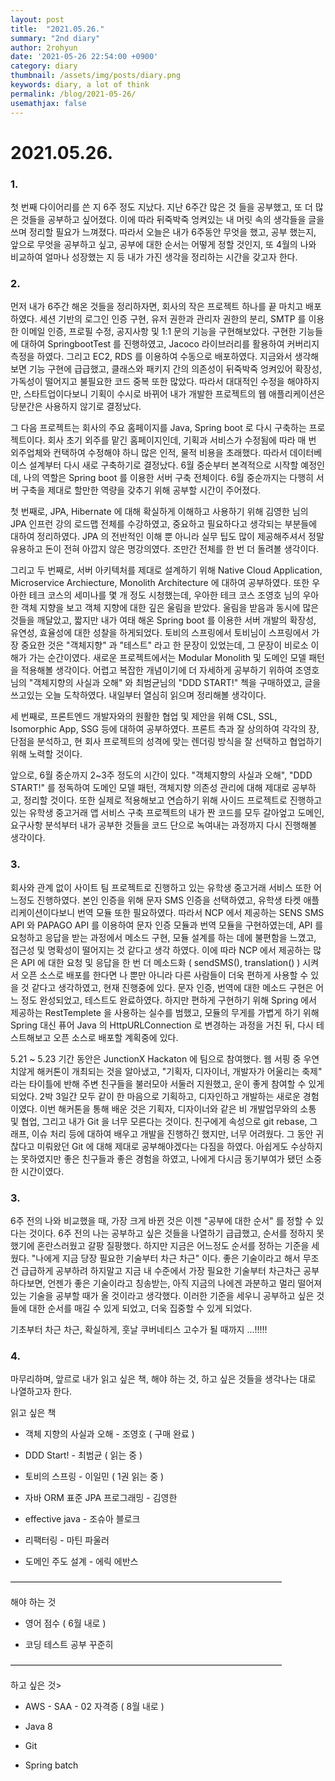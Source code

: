 ```yaml
---
layout: post
title:  "2021.05.26."
summary: "2nd diary"
author: 2rohyun
date: '2021-05-26 22:54:00 +0900'
category: diary
thumbnail: /assets/img/posts/diary.png
keywords: diary, a lot of think
permalink: /blog/2021-05-26/
usemathjax: false
---
```


# 2021.05.26.

### 1.
첫 번째 다이어리를 쓴 지 6주 정도 지났다. 지난 6주간 많은 것 들을 공부했고, 또 더 많은 것들을 공부하고 싶어졌다. 이에 따라 뒤죽박죽 엉켜있는 내 머릿 속의 생각들을 글을 쓰며 정리할 필요가 느껴졌다. 따라서 오늘은 내가 6주동안 무엇을 했고, 공부 했는지, 앞으로 무엇을 공부하고 싶고, 공부에 대한 순서는 어떻게 정할 것인지, 또 4월의 나와 비교하여 얼마나 성장했는 지 등 내가 가진 생각을 정리하는 시간을 갖고자 한다.

### 2.
먼저 내가 6주간 해온 것들을 정리하자면, 회사의 작은 프로젝트 하나를 끝 마치고 배포하였다. 세션 기반의 로그인 인증 구현, 유저 권한과 관리자 권한의 분리, SMTP 를 이용한 이메일 인증, 프로필 수정, 공지사항 및 1:1 문의 기능을 구현해보았다. 구현한 기능들에 대하여 SpringbootTest 를 진행하였고, Jacoco 라이브러리를 활용하여 커버리지 측정을 하였다. 그리고 EC2, RDS 를 이용하여 수동으로 배포하였다. 지금와서 생각해보면 기능 구현에 급급했고, 클래스와 패키지 간의 의존성이 뒤죽박죽 엉켜있어 확장성, 가독성이 떨어지고 불필요한 코드 중복 또한 많았다. 따라서 대대적인 수정을 해야하지만, 스타트업이다보니 기획이 수시로 바뀌어 내가 개발한 프로젝트의 웹 애플리케이션은 당분간은 사용하지 않기로 결정났다. 

그 다음 프로젝트는 회사의 주요 홈페이지를 Java, Spring boot 로 다시 구축하는 프로젝트이다. 회사 초기 외주를 맡긴 홈페이지인데, 기획과 서비스가 수정됨에 따라 매 번 외주업체와 컨택하여 수정해야 하니 많은 인적, 물적 비용을 초래했다. 따라서 데이터베이스 설계부터 다시 새로 구축하기로 결정났다. 6월 중순부터 본격적으로 시작할 예정인데, 나의 역할은 Spring boot 를 이용한 서버 구축 전체이다. 6월 중순까지는 다행히 서버 구축을 제대로 할만한 역량을 갖추기 위해 공부할 시간이 주어졌다. 

첫 번째로, JPA, Hibernate 에 대해 확실하게 이해하고 사용하기 위해 김영한 님의 JPA 인프런 강의 로드맵 전체를 수강하였고, 중요하고 필요하다고 생각되는 부분들에 대하여 정리하였다. JPA 의 전반적인 이해 뿐 아니라 실무 팁도 많이 제공해주셔서 정말 유용하고 돈이 전혀 아깝지 않은 명강의였다. 조만간 전체를 한 번 더 돌려볼 생각이다. 

그리고 두 번째로, 서버 아키텍처를 제대로 설계하기 위해 Native Cloud Application, Microservice Archiecture, Monolith Architecture 에 대하여 공부하였다. 또한 우아한 테크 코스의 세미나를 몇 개 정도 시청했는데, 우아한 테크 코스 조영호 님의 우아한 객체 지향을 보고 객체 지향에 대한 깊은 울림을 받았다. 울림을 받음과 동시에 많은 것들을 깨달았고, 짧지만 내가 여태 해온 Spring boot 를 이용한 서버 개발의 확장성, 유연성, 효율성에 대한 성찰을 하게되었다. 토비의 스프링에서 토비님이 스프링에서 가장 중요한 것은 "객체지향" 과 "테스트" 라고 한 문장이 있었는데, 그 문장이 비로소 이해가 가는 순간이였다. 새로운 프로젝트에서는 Modular Monolith 및 도메인 모델 패턴을 적용해볼 생각이다. 어렵고 복잡한 개념이기에 더 자세하게 공부하기 위하여 조영호 님의 "객체지향의 사실과 오해" 와 최범균님의 "DDD START!" 첵을 구매하였고, 글을 쓰고있는 오늘 도착하였다. 내일부터 열심히 읽으며 정리해볼 생각이다. 

세 번째로, 프론트엔드 개발자와의 원활한 협업 및 제안을 위해 CSL, SSL, Isomorphic App, SSG 등에 대하여 공부하였다. 프론트 측과 잘 상의하여 각각의 장, 단점을 분석하고, 현 회사 프로젝트의 성격에 맞는 렌더링 방식을 잘 선택하고 협업하기 위해 노력할 것이다.

앞으로, 6월 중순까지 2~3주 정도의 시간이 있다. "객체지향의 사실과 오해", "DDD START!" 를 정독하여 도메인 모델 패턴, 객체지향 의존성 관리에 대해 제대로 공부하고, 정리할 것이다. 또한 실제로 적용해보고 연습하기 위해 사이드 프로젝트로 진행하고 있는 유학생 중고거래 앱 서비스 구축 프로젝트의 내가 짠 코드를 모두 갈아엎고 도메인, 요구사항 분석부터 내가 공부한 것들을 코드 단으로 녹여내는 과정까지 다시 진행해볼 생각이다.

### 3.
회사와 관계 없이 사이트 팀 프로젝트로 진행하고 있는 유학생 중고거래 서비스 또한 어느정도 진행하였다. 본인 인증을 위해 문자 SMS 인증을 선택하였고, 유학생 타켓 애플리케이션이다보니 번역 모듈 또한 필요하였다. 따라서 NCP 에서 제공하는 SENS SMS API 와 PAPAGO API 를 이용하여 문자 인증 모듈과 번역 모듈을 구현하였는데, API 를 요청하고 응답을 받는 과정에서 메소드 구현, 모듈 설계를 하는 데에 불편함을 느꼈고, 접근성 및 명확성이 떨어지는 것 같다고 생각 하였다. 이에 따라 NCP 에서 제공하는 많은 API 에 대한 요청 및 응답을 한 번 더 메소드화 ( sendSMS(), translation() ) 시켜서 오픈 소스로 배포를 한다면 나 뿐만 아니라 다른 사람들이 더욱 편하게 사용할 수 있을 것 같다고 생각하였고, 현재 진행중에 있다. 문자 인증, 번역에 대한 메소드 구현은 어느 정도 완성되었고, 테스트도 완료하였다. 하지만 편하게 구현하기 위해 Spring 에서 제공하는 RestTemplete 을 사용하는 실수를 범했고, 모듈의 무게를 가볍게 하기 위해 Spring 대신 퓨어 Java 의 HttpURLConnection 로 변경하는 과정을 거친 뒤, 다시 테스트해보고 오픈 소스로 배포할 계획중에 있다.

5.21 ~ 5.23 기간 동안은 JunctionX Hackaton 에 팀으로 참여했다. 웹 서핑 중 우연치않게 해커톤이 개최되는 것을 알아냈고, "기획자, 디자이너, 개발자가 어울리는 축제" 라는 타이틀에 반해 주변 친구들을 불러모아 서둘러 지원했고, 운이 좋게 참여할 수 있게 되었다. 2박 3일간 모두 같이 한 마음으로 기획하고, 디자인하고 개발하는 새로운 경험이였다. 이번 해커톤을 통해 배운 것은 기획자, 디자이너와 같은 비 개발업무와의 소통 및 협업, 그리고 내가 Git 을 너무 모른다는 것이다. 친구에게 속성으로 git rebase, 그래프, 이슈 처리 등에 대하여 배우고 개발을 진행하긴 했지만, 너무 어려웠다. 그 동안 귀찮다고 미뤄왔던 Git 에 대해 제대로 공부해야겠다는 다짐을 하였다. 아쉽게도 수상하지는 못하였지만 좋은 친구들과 좋은 경험을 하였고, 나에게 다시금 동기부여가 됐던 소중한 시간이였다.

### 3. 
6주 전의 나와 비교했을 때, 가장 크게 바뀐 것은 이젠 "공부에 대한 순서" 를 정할 수 있다는 것이다. 6주 전의 나는 공부하고 싶은 것들을 나열하기 급급했고, 순서를 정하지 못했기에 혼란스러웠고 갈팡 질팡했다. 하지만 지금은 어느정도 순서를 정하는 기준을 세웠다. "나에게 지금 당장 필요한 기술부터 차근 차근" 이다. 좋은 기술이라고 해서 무조건 급급하게 공부하려 하지말고 지금 내 수준에서 가장 필요한 기술부터 차근차근 공부하다보면, 언젠가 좋은 기술이라고 칭송받는, 아직 지금의 나에겐 과분하고 멀리 떨어져 있는 기술을 공부할 때가 올 것이라고 생각했다. 이러한 기준을 세우니 공부하고 싶은 것들에 대한 순서를 매길 수 있게 되었고, 더욱 집중할 수 있게 되었다. 

기초부터 차근 차근, 확실하게, 훗날 쿠버네티스 고수가 될 때까지 ...!!!!! 

### 4. 
마무리하며, 앞르로 내가 읽고 싶은 책, 해야 하는 것, 하고 싶은 것들을 생각나는 대로 나열하고자 한다.

읽고 싶은 책

 - 객체 지향의 사실과 오해 - 조영호 ( 구매 완료 )


 - DDD Start! - 최범균 ( 읽는 중 )


 - 토비의 스프링 - 이일민 ( 1권 읽는 중 )


 - 자바 ORM 표준 JPA 프로그래밍 - 김영한


 - effective java - 조슈아 블로크


 - 리팩터링 - 마틴 파울러


 - 도메인 주도 설계 - 에릭 에반스

———————————————————————————————

해야 하는 것

 - 영어 점수 ( 6월 내로 )


 - 코딩 테스트 공부 꾸준히 

———————————————————————————————

하고 싶은 것>

 - AWS - SAA - 02 자격증 ( 8월 내로 )


 - Java 8 


 - Git 


 - Spring batch


